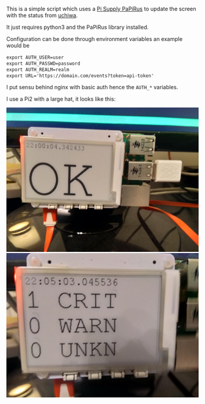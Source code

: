 This is a simple script which uses a [Pi Supply PaPiRus](https://github.com/PiSupply/PaPiRus) to
update the screen with the status from [uchiwa](https://www.uchiwa.io).

It just requires python3 and the PaPiRus library installed.

Configuration can be done through environment variables an example would be

```
export AUTH_USER=user
export AUTH_PASSWD=password
export AUTH_REALM=realm
export URL='https://domain.com/events?token=api-token'
```

I put sensu behind nginx with basic auth hence the `AUTH_*` variables.

I use a Pi2 with a large hat, it looks like this:

![OK image](https://raw.githubusercontent.com/rwky/uchiwa-papirus/master/ok.jpg)
![Problem image](https://raw.githubusercontent.com/rwky/uchiwa-papirus/master/problem.jpg)
